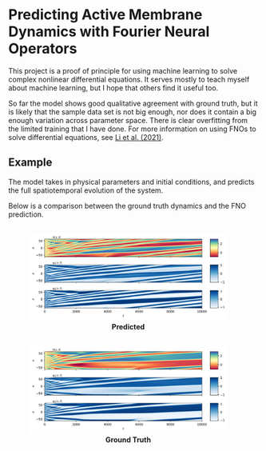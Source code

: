 # Predicting Active Membrane Dynamics with Fourier Neural Operators

This project is a proof of principle for using machine learning to solve complex nonlinear differential equations. It serves mostly to teach myself about machine learning, but I hope that others find it useful too. 

So far the model shows good qualitative agreement with ground truth, but it is likely that the sample data set is not big enough, nor does it contain a big enough variation across parameter space. There is clear overfitting from the limited training that I have done. For more information on using FNOs to solve differential equations, see [Li et al. (2021)](https://arxiv.org/abs/2010.08895). 

## Example
The model takes in physical parameters and initial conditions, and predicts the full spatiotemporal evolution of the system.

Below is a comparison between the ground truth dynamics and the FNO prediction.

<p align="center">
  <figure style="display: inline-block; margin-right: 20px; text-align: center;">
    <img src="example_figs/kym_pred_0.08.png" width="400"/>
    <figcaption><b>Predicted</b></figcaption>
  </figure>
  <figure style="display: inline-block; text-align: center;">
    <img src="example_figs/kym_true_0.08.png" width="400"/>
    <figcaption><b>Ground Truth</b></figcaption>
  </figure>
</p>
